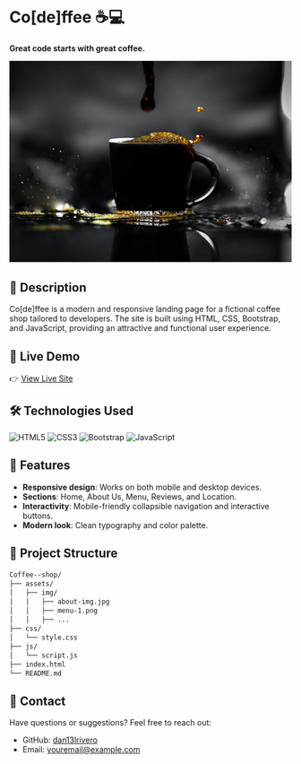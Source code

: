 # Co[de]ffee ☕💻

**Great code starts with great coffee.**

![Co[de]ffee Screenshot](./assets/img/about-img.jpg)

## 📝 Description

Co[de]ffee is a modern and responsive landing page for a fictional coffee shop tailored to developers. The site is built using HTML, CSS, Bootstrap, and JavaScript, providing an attractive and functional user experience.

## 🚀 Live Demo

👉 [View Live Site](https://dan13lrivero.github.io/Coffee--shop/)

## 🛠️ Technologies Used

<p>
  <img src="https://img.icons8.com/color/48/html-5--v1.png" alt="HTML5"/>
  <img src="https://img.icons8.com/color/48/css3.png" alt="CSS3"/>
  <img src="https://img.icons8.com/color/48/bootstrap.png" alt="Bootstrap"/>
  <img src="https://img.icons8.com/color/48/javascript--v1.png" alt="JavaScript"/>
</p>

## 📸 Features

- **Responsive design**: Works on both mobile and desktop devices.
- **Sections**: Home, About Us, Menu, Reviews, and Location.
- **Interactivity**: Mobile-friendly collapsible navigation and interactive buttons.
- **Modern look**: Clean typography and color palette.

## 📂 Project Structure

```
Coffee--shop/
├── assets/
│   ├── img/
│   │   ├── about-img.jpg
│   │   ├── menu-1.png
│   │   ├── ...
├── css/
│   └── style.css
├── js/
│   └── script.js
├── index.html
└── README.md
```

## 📧 Contact

Have questions or suggestions? Feel free to reach out:

- GitHub: [dan13lrivero](https://github.com/dan13lrivero)
- Email: [youremail@example.com](mailto:jorgedanielriveroc@gmail.com)
